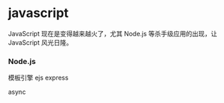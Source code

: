 # javascript

JavaScript 现在是变得越来越火了，尤其 Node.js 等杀手级应用的出现，让 JavaScript 风光日隆。


### Node.js

模板引擎 ejs
express

async


